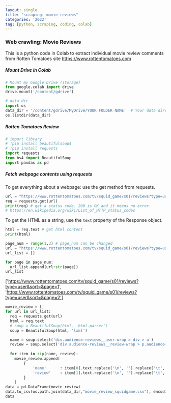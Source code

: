 ```yaml
---
layout: single
title: "scraping: movie reviews"
categories: '2022'
tag: [python, scraping, coding, colab]
---
```


### Web crawling: Movie Reviews 
This is a python code in Colab to extract individual movie review comments from Rotten Tomatoes site https://www.rottentomatoes.com 

##### Mount Drive in Colab
```python 
# Mount my Google Drive (storage)
from google.colab import drive
drive.mount('/content/gdrive')

# data dir
import os
data_dir = '/content/gdrive/MyDrive/YOUR FOLDER NAME'  # Your data directory in Colab 
os.listdir(data_dir)
```

##### Rotten Tomatoes Review
```python 
# import library
# !pip install beautifulsoup4
# !pip install requests
import requests 
from bs4 import BeautifulSoup 
import pandas as pd
```

##### Fetch webpage contents using requests
To get everything about a webpage: use the get method from requests.
```python
url = "https://www.rottentomatoes.com/tv/squid_game/s01/reviews?type=user"
req = requests.get(url)
print(req) # get a status code. 200 is OK and it means no error.
# https://en.wikipedia.org/wiki/List_of_HTTP_status_codes 
```
To get the HTML as a string, use the `text` property of the Response object.
```python
html = req.text # get html content
print(html)
```

```python
page_num = range(1,3) # page_num can be changed
url = "https://www.rottentomatoes.com/tv/squid_game/s01/reviews?type=user&sort=&page="
url_list = []

for page in page_num:
  url_list.append(url+str(page))
url_list
```
['https://www.rottentomatoes.com/tv/squid_game/s01/reviews?type=user&sort=&page=1',
 'https://www.rottentomatoes.com/tv/squid_game/s01/reviews?type=user&sort=&page=2']

```python
movie_review = []
for url in url_list:
  req = requests.get(url)
  html = req.text
  # soup = BeautifulSoup(html, 'html.parser') 
  soup = BeautifulSoup(html, 'lxml') 

  name = soup.select('div.audience-reviews__user-wrap > div > a')
  review = soup.select('div.audience-reviews__review-wrap > p.audience-reviews__review--mobile.js-review-text.clamp.clamp-4.js-clamp')
  
  for item in zip(name, review):
    movie_review.append(
        {
            'name'      : item[0].text.replace('\n', '').replace('\t', '').replace('  ', ''),
            'review'    : item[1].text.replace('\n', '').replace('\t', '').replace('  ', ''),
        }
    )
data = pd.DataFrame(movie_review)
data.to_csv(os.path.join(data_dir,"movie_review_squidgame.csv"), encoding='utf-8-sig')
data
```
